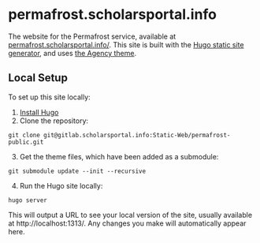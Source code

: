 # permafrost.scholarsportal.info

The website for the Permafrost service, available at [permafrost.scholarsportal.info/](https://permafrost.scholarsportal.info/). This site is built with the [Hugo static site generator](https://gohugo.io/), and uses [the Agency theme](http://themes.gohugo.io/agency/).

## Local Setup

To set up this site locally:

1. [Install Hugo](https://gohugo.io/getting-started/installing/)
2. Clone the repository:

`git clone git@gitlab.scholarsportal.info:Static-Web/permafrost-public.git`

3. Get the theme files, which have been added as a submodule:

`git submodule update --init --recursive`

4. Run the Hugo site locally:

`hugo server`

This will output a URL to see your local version of the site, usually available at http://localhost:1313/. Any changes you make will automatically appear here.

